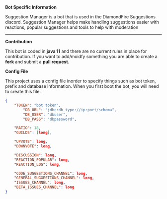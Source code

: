 **Bot Specific Information**

Suggestion Manager is a bot that is used in the DiamondFire Suggestions discord. Suggestion Manager helps make handling suggestions easier with reactions, popular suggestions and tools to help with moderation
***

**Contribution** 

This bot is coded in **java 11** and there are no current rules in place for contribution. If you want to add/moidfy something you are able to create a **fork** and submit a **pull request**.

**Config File**

This project uses a config file inorder to specify things such as bot token, prefix and database information. When you
first boot the bot, you will need to create this file.

```json
{
    "TOKEN": "bot token",
        "DB_URL": "jdbc:db_type://ip:port/schema",
        "DB_USER": "dbuser",
        "DB_PASS": "dbpassword",

    "RATIO": 18,
    "GUILDS": [long],

    "UPVOTE": long,
    "DOWNVOTE": long,

    "DISCUSSION": long,
    "REACTION_POPULAR": long,
    "REACTION_LOG": long,

    "CODE_SUGGESTIONS_CHANNEL": long,
    "GENERAL_SUGGESTIONS_CHANNEL": long,
    "ISSUES_CHANNEL": long,
    "BETA_ISSUES_CHANNEL": long
}
```
